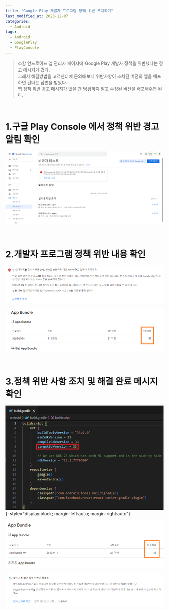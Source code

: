 ```yaml
---
title: "Google Play 개발자 프로그램 정책 위반 조치하기"
last_modified_at: 2023-12-07
categories:
  - Android
tags:
  - Android
  - GooglePlay
  - PlayConsole
---
```


> 소함 안드로이드 앱 관리자 페이지에 Google Play 개발자 정책을 위반했다는 경고 메시지가 떴다.  
> 그래서 해결방법을 고객센터에 문의해보니 위반사항이 조치된 버전의 앱을 배포하면 된다는 답변을 받았다.  
> 앱 정책 위반 경고 메시지가 떴을 땐 당황하지 말고 수정된 버전을 배포해주면 된다.

<br>

# 1.구글 Play Console 에서 정책 위반 경고 알림 확인



![policy_violation_alert_notification](/assets/posts/2023-12-07-01/policy_violation_alert_notification.png)

<br>

# 2.개발자 프로그램 정책 위반 내용 확인

![policy_violation_warning_contents](/assets/posts/2023-12-07-01/policy_violation_warning_contents.png)

![reason_for_policy_violation](/assets/posts/2023-12-07-01/reason_for_policy_violation.png)


<br>

# 3.정책 위반 사항 조치 및 해결 완료 메시지 확인

![android_build_gradle_target_sdkverion](/assets/posts/2023-12-07-01/android_build_gradle_target_sdkverion.png){: style="display:block; margin-left:auto; margin-right:auto"}

![policy_violation_resolved_contents](/assets/posts/2023-12-07-01/policy_violation_resolved_contents.png)

![policy_violation_resolved_message](/assets/posts/2023-12-07-01/policy_violation_resolved_message.png)

